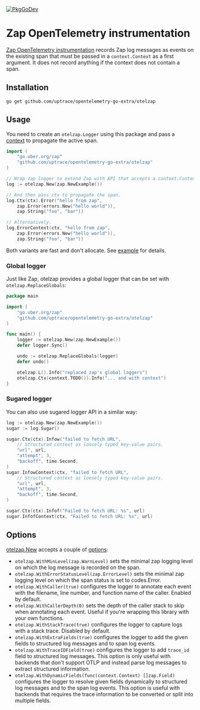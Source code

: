 [![PkgGoDev](https://pkg.go.dev/badge/github.com/uptrace/opentelemetry-go-extra/otelzap)](https://pkg.go.dev/github.com/uptrace/opentelemetry-go-extra/otelzap)

# Zap OpenTelemetry instrumentation

[Zap OpenTelemetry instrumentation](https://uptrace.dev/opentelemetry/instrumentations/go-zap.html)
records Zap log messages as events on the existing span that must be passed in a `context.Context`
as a first argument. It does not record anything if the context does not contain a span.

## Installation

```shell
go get github.com/uptrace/opentelemetry-go-extra/otelzap
```

## Usage

You need to create an `otelzap.Logger` using this package and pass a
[context](https://uptrace.dev/opentelemetry/go-tracing.html#context) to propagate the active span.

```go
import (
    "go.uber.org/zap"
    "github.com/uptrace/opentelemetry-go-extra/otelzap"
)

// Wrap zap logger to extend Zap with API that accepts a context.Context.
log := otelzap.New(zap.NewExample())

// And then pass ctx to propagate the span.
log.Ctx(ctx).Error("hello from zap",
	zap.Error(errors.New("hello world")),
	zap.String("foo", "bar"))

// Alternatively.
log.ErrorContext(ctx, "hello from zap",
	zap.Error(errors.New("hello world")),
	zap.String("foo", "bar"))
```

Both variants are fast and don't allocate. See [example](/example/) for details.

### Global logger

Just like Zap, otelzap provides a global logger that can be set with `otelzap.ReplaceGlobals`:

```go
package main

import (
	"go.uber.org/zap"
	"github.com/uptrace/opentelemetry-go-extra/otelzap"
)

func main() {
	logger := otelzap.New(zap.NewExample())
	defer logger.Sync()

	undo := otelzap.ReplaceGlobals(logger)
	defer undo()

	otelzap.L().Info("replaced zap's global loggers")
	otelzap.Ctx(context.TODO()).Info("... and with context")
}
```

### Sugared logger

You can also use sugared logger API in a similar way:

```go
log := otelzap.New(zap.NewExample())
sugar := log.Sugar()

sugar.Ctx(ctx).Infow("failed to fetch URL",
	// Structured context as loosely typed key-value pairs.
	"url", url,
	"attempt", 3,
	"backoff", time.Second,
)
sugar.InfowContext(ctx, "failed to fetch URL",
	// Structured context as loosely typed key-value pairs.
	"url", url,
	"attempt", 3,
	"backoff", time.Second,
)

sugar.Ctx(ctx).Infof("Failed to fetch URL: %s", url)
sugar.InfofContext(ctx, "Failed to fetch URL: %s", url)
```

## Options

[otelzap.New](https://pkg.go.dev/github.com/uptrace/opentelemetry-go-extra/otelzap#New) accepts a
couple of [options](https://pkg.go.dev/github.com/uptrace/opentelemetry-go-extra/otelzap#Option):

- `otelzap.WithMinLevel(zap.WarnLevel)` sets the minimal zap logging level on which the log message
  is recorded on the span.
- `otelzap.WithErrorStatusLevel(zap.ErrorLevel)` sets the minimal zap logging level on which the
  span status is set to codes.Error.
- `otelzap.WithCaller(true)` configures the logger to annotate each event with the filename, line
  number, and function name of the caller. Enabled by default.
- `otelzap.WithCallerDepth(0)` sets the depth of the caller stack to skip when annotating each event.
  Useful if you're wrapping this library with your own functions.
- `otelzap.WithStackTrace(true)` configures the logger to capture logs with a stack trace. Disabled
  by default.
- `otelzap.WithExtraFields(true)` configures the logger to add the given fields to structured log
  messages and to span log events.
- `otelzap.WithTraceIDField(true)` configures the logger to add `trace_id` field to structured log
  messages. This option is only useful with backends that don't support OTLP and instead parse log
  messages to extract structured information.
- `otelzap.WithDynamicFields(func(context.Context) []zap.Field)` configures the logger to resolve 
  given fields dynamically to structured log messages and to the span log events. This
  option is useful with backends that requires the trace information to be converted or split into
  multiple fields.
